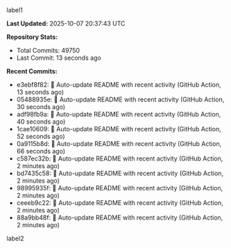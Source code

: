 
label1 
<!-- ACTIVITY_START -->
**Last Updated:** 2025-10-07 20:37:43 UTC

**Repository Stats:**
- Total Commits: 49750
- Last Commit: 13 seconds ago

**Recent Commits:**
- e3ebf8f82: 🤖 Auto-update README with recent activity (GitHub Action, 13 seconds ago)
- 05488935e: 🤖 Auto-update README with recent activity (GitHub Action, 30 seconds ago)
- adf98fb9a: 🤖 Auto-update README with recent activity (GitHub Action, 40 seconds ago)
- 1cae10609: 🤖 Auto-update README with recent activity (GitHub Action, 52 seconds ago)
- 0a9115b8d: 🤖 Auto-update README with recent activity (GitHub Action, 66 seconds ago)
- c587ec32b: 🤖 Auto-update README with recent activity (GitHub Action, 2 minutes ago)
- bd7435c58: 🤖 Auto-update README with recent activity (GitHub Action, 2 minutes ago)
- 98995935f: 🤖 Auto-update README with recent activity (GitHub Action, 2 minutes ago)
- ceeeb9c22: 🤖 Auto-update README with recent activity (GitHub Action, 2 minutes ago)
- 88a9bb48f: 🤖 Auto-update README with recent activity (GitHub Action, 2 minutes ago)
<!-- ACTIVITY_END -->

label2
